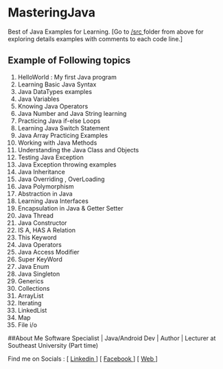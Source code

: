 # MasteringJava
Best of Java Examples for Learning.
[Go to [/src ](https://github.com/rubel007cse/MasteringJava/tree/master/src "Click to go to '/src' ")folder from above for exploring details examples with comments to each code line.]
## Example of Following topics
1. HelloWorld : My first Java program
2. Learning Basic Java Syntax
3. Java DataTypes examples
4. Java Variables
5. Knowing Java Operators
6. Java Number and Java String learning
7. Practicing Java if-else Loops
8. Learning Java Switch Statement
9. Java Array Practicing Examples
10. Working with Java Methods
11. Understanding the Java Class and Objects
12. Testing Java Exception
13. Java Exception throwing examples
14. Java Inheritance
15. Java Overriding , OverLoading
16. Java Polymorphism
17. Abstraction in Java
18. Learning Java Interfaces
19. Encapsulation in Java & Getter Setter
20. Java Thread
21. Java Constructor
22. IS A, HAS A Relation
23. This Keyword
24. Java Operators
25. Java Access Modifier
26. Super KeyWord
27. Java Enum
28. Java Singleton
29. Generics
30. Collections
31. ArrayList
32. Iterating
33. LinkedList
34. Map
35. File i/o

##About Me
Software Specialist |  Java/Android Dev | Author | Lecturer at Southeast University (Part time)

Find me on Socials :
[ [Linkedin ](https://www.linkedin.com/in/rubel007cse "Click to go to 'Linkedin' ") ]
[ [Facebook ](https://www.facebook.com/rubel007cse "Click to go to 'Facebook' ") ]
[ [Web ](http://mrubel.com "Click to go to 'MRubel.com' ") ]

